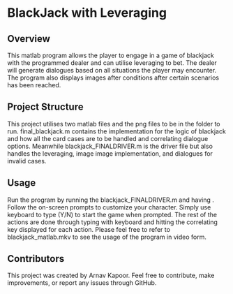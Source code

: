 # BlackJack with Leveraging

## Overview
This matlab program allows the player to engage in a game of blackjack with the programmed dealer and can utilise leveraging to bet. The dealer will generate dialogues based on all situations the player may encounter. The program also displays images after conditions after certain scenarios has been reached. 

## Project Structure
This project utilises two matlab files and the png files to be in the folder to run. final_blackjack.m contains the implementation for the logic of blackjack and how all the card cases are to be handled and correlating dialogue options. Meanwhile blackjack_FINALDRIVER.m is the driver file but also handles the leveraging, image image implementation, and dialogues for invalid cases. 

## Usage 
Run the program by running the blackjack_FINALDRIVER.m and having . Follow the on-screen prompts to customize your character. Simply use keyboard to type (Y/N) to start the game when prompted. The rest of the actions are done through typing with keyboard and hitting the correlating key displayed for each action. 
Please feel free to refer to blackjack_matlab.mkv to see the usage of the program in video form. 

## Contributors
This project was created by Arnav Kapoor.  Feel free to contribute, make improvements, or report any issues through GitHub.
